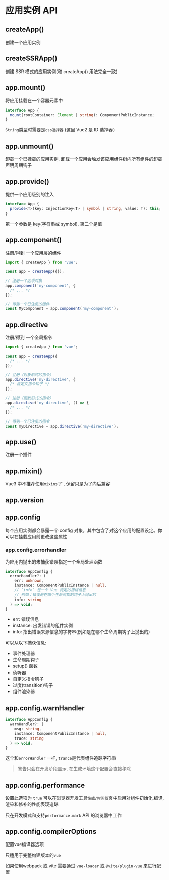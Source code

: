 # 应用实例 API

## createApp()

创建一个应用实例

## createSSRApp()

创建 SSR 模式的应用实例(和 createApp() 用法完全一致)

## app.mount()

将应用挂载在一个容器元素中

```ts
interface App {
  mount(rootContainer: Element | string): ComponentPublicInstance;
}
```

`String`类型时需要是`css选择器` (这里 Vue2 是 ID 选择器)

## app.unmount()

卸载一个已挂载的应用实例. 卸载一个应用会触发该应用组件树内所有组件的卸载声明周期钩子

## app.provide()

提供一个应用级别的注入

```ts
interface App {
  provide<T>(key: InjectionKey<T> | symbol | string, value: T): this;
}
```

第一个参数是 key(字符串或 symbol), 第二个是值

## app.component()

注册/得到 一个应用层的组件

```js
import { createApp } from 'vue';

const app = createApp({});

// 注册一个选项对象
app.component('my-component', {
  /* ... */
});

// 得到一个已注册的组件
const MyComponent = app.component('my-component');
```

## app.directive

注册/得到 一个全局指令

```js
import { createApp } from 'vue';

const app = createApp({
  /* ... */
});

// 注册（对象形式的指令）
app.directive('my-directive', {
  /* 自定义指令钩子 */
});

// 注册（函数形式的指令）
app.directive('my-directive', () => {
  /* ... */
});

// 得到一个已注册的指令
const myDirective = app.directive('my-directive');
```

## app.use()

注册一个插件

## app.mixin()

Vue3 中不推荐使用`mixins`了`, 保留只是为了向后兼容

## app.version

## app.config

每个应用实例都会暴露一个 config 对象，其中包含了对这个应用的配置设定。你可以在挂载应用前更改这些属性

### app.config.errorhandler

为应用内抛出的未捕获错误指定一个全局处理函数

```ts
interface AppConfig {
  errorHandler?: (
    err: unknown,
    instance: ComponentPublicInstance | null,
    // `info` 是一个 Vue 特定的错误信息
    // 例如：错误是在哪个生命周期的钩子上抛出的
    info: string
  ) => void;
}
```

- err: 错误信息
- instance: 出发错误的组件实例
- info: 指出错误来源信息的字符串(例如是在哪个生命周期钩子上抛出的)

可以从以下捕获信息:

- 事件处理器
- 生命周期钩子
- setup() 函数
- 侦听器
- 自定义指令钩子
- 过度(transition)钩子
- 组件渲染器

## app.config.warnHandler

```ts
interface AppConfig {
  warnHandler?: (
    msg: string,
    instance: ComponentPublicInstance | null,
    trace: string
  ) => void;
}
```

这个和`errorHandler` 一样, `trance`是代表组件追踪字符串

> 警告只会在开发阶段显示, 在生成环境这个配置会直接移除

## app.config.performance

设置此选项为 `true` 可以在浏览器开发工具`性能/时间线`页中启用对组件初始化,编译,渲染和修补的性能表现追踪

只在开发模式和支持`performance.mark` API 的浏览器中工作


## app.config.compilerOptions

配置vue编译器选项

只适用于完整构建版本的`vue`

如果使用webpack 或 vite 需要通过 `vue-loader` 或 `@vite/plugin-vue` 来进行配置


